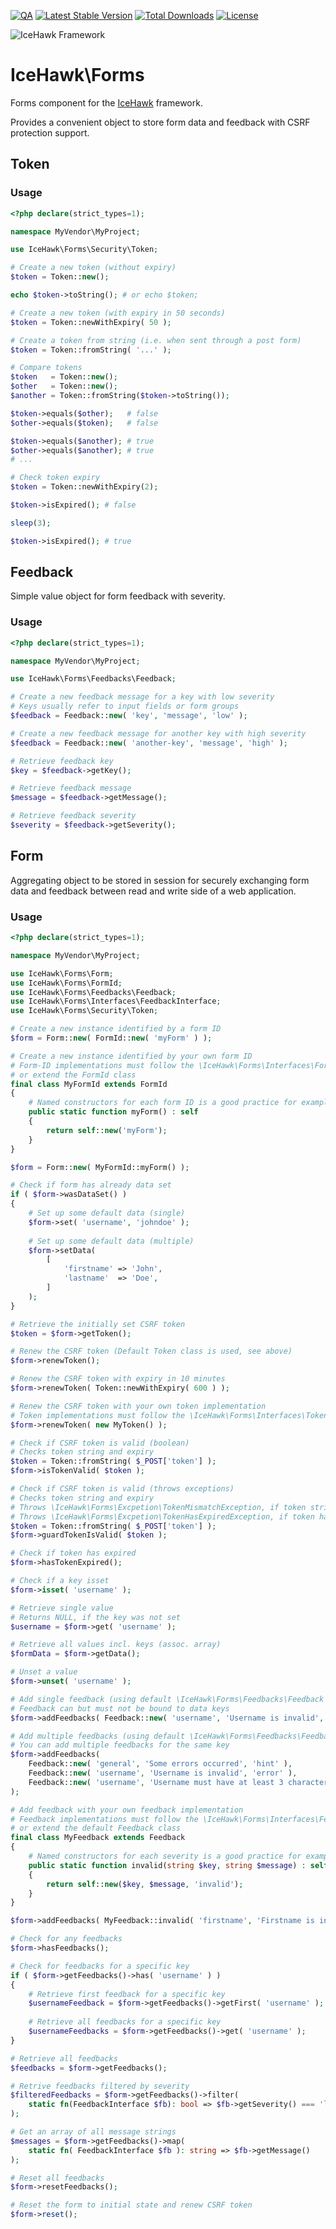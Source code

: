 [![QA](https://github.com/icehawk/forms/actions/workflows/qa.yml/badge.svg)](https://github.com/icehawk/forms/actions/workflows/qa.yml)
[![Latest Stable Version](https://poser.pugx.org/icehawk/forms/v/stable)](https://packagist.org/packages/icehawk/forms)
[![Total Downloads](https://poser.pugx.org/icehawk/forms/downloads)](https://packagist.org/packages/icehawk/forms)
[![License](https://poser.pugx.org/icehawk/forms/license)](https://packagist.org/packages/icehawk/forms)

![IceHawk Framework](https://icehawk.github.io/images/Logo-Flying-Tail-White.png)

# IceHawk\Forms

Forms component for the [IceHawk](https://github.com/icehawk/icehawk) framework.

Provides a convenient object to store form data and feedback with CSRF protection support.

## Token

### Usage

```php
<?php declare(strict_types=1);

namespace MyVendor\MyProject;

use IceHawk\Forms\Security\Token;

# Create a new token (without expiry)
$token = Token::new();

echo $token->toString(); # or echo $token;

# Create a new token (with expiry in 50 seconds)
$token = Token::newWithExpiry( 50 );

# Create a token from string (i.e. when sent through a post form)
$token = Token::fromString( '...' );

# Compare tokens
$token   = Token::new();
$other   = Token::new();
$another = Token::fromString($token->toString());

$token->equals($other);   # false
$other->equals($token);   # false

$token->equals($another); # true
$other->equals($another); # true
# ...

# Check token expiry
$token = Token::newWithExpiry(2);

$token->isExpired(); # false

sleep(3);

$token->isExpired(); # true
```

## Feedback

Simple value object for form feedback with severity.

### Usage

```php
<?php declare(strict_types=1);

namespace MyVendor\MyProject;

use IceHawk\Forms\Feedbacks\Feedback;

# Create a new feedback message for a key with low severity
# Keys usually refer to input fields or form groups
$feedback = Feedback::new( 'key', 'message', 'low' );

# Create a new feedback message for another key with high severity
$feedback = Feedback::new( 'another-key', 'message', 'high' );

# Retrieve feedback key
$key = $feedback->getKey();

# Retrieve feedback message
$message = $feedback->getMessage();

# Retrieve feedback severity
$severity = $feedback->getSeverity();
```

## Form

Aggregating object to be stored in session for securely exchanging form data and feedback between read and write side of
a web application.

### Usage

```php
<?php declare(strict_types=1);

namespace MyVendor\MyProject;

use IceHawk\Forms\Form;
use IceHawk\Forms\FormId;
use IceHawk\Forms\Feedbacks\Feedback;
use IceHawk\Forms\Interfaces\FeedbackInterface;
use IceHawk\Forms\Security\Token;

# Create a new instance identified by a form ID
$form = Form::new( FormId::new( 'myForm' ) );

# Create a new instance identified by your own form ID
# Form-ID implementations must follow the \IceHawk\Forms\Interfaces\FormIdInterface
# or extend the FormId class
final class MyFormId extends FormId
{
    # Named constructors for each form ID is a good practice for example
    public static function myForm() : self
    {
        return self::new('myForm');
    }
}

$form = Form::new( MyFormId::myForm() );

# Check if form has already data set
if ( $form->wasDataSet() )
{
    # Set up some default data (single)
    $form->set( 'username', 'johndoe' );
    
    # Set up some default data (multiple)
    $form->setData(
        [
            'firstname' => 'John',
            'lastname'  => 'Doe',
        ]
    );
}

# Retrieve the initially set CSRF token
$token = $form->getToken();

# Renew the CSRF token (Default Token class is used, see above)
$form->renewToken();

# Renew the CSRF token with expiry in 10 minutes
$form->renewToken( Token::newWithExpiry( 600 ) );

# Renew the CSRF token with your own token implementation
# Token implementations must follow the \IceHawk\Forms\Interfaces\TokenInterface
$form->renewToken( new MyToken() );

# Check if CSRF token is valid (boolean)
# Checks token string and expiry
$token = Token::fromString( $_POST['token'] );
$form->isTokenValid( $token );

# Check if CSRF token is valid (throws exceptions)
# Checks token string and expiry
# Throws \IceHawk\Forms\Excpetion\TokenMismatchException, if token string does not match
# Throws \IceHawk\Forms\Excpetion\TokenHasExpiredException, if token has expired
$token = Token::fromString( $_POST['token'] );
$form->guardTokenIsValid( $token );

# Check if token has expired
$form->hasTokenExpired();

# Check if a key isset
$form->isset( 'username' );

# Retrieve single value
# Returns NULL, if the key was not set
$username = $form->get( 'username' );

# Retrieve all values incl. keys (assoc. array)
$formData = $form->getData();

# Unset a value
$form->unset( 'username' );

# Add single feedback (using default \IceHawk\Forms\Feedbacks\Feedback class)
# Feedback can but must not be bound to data keys
$form->addFeedbacks( Feedback::new( 'username', 'Username is invalid', 'error' ) );

# Add multiple feedbacks (using default \IceHawk\Forms\Feedbacks\Feedbacks\Feedback class)
# You can add multiple feedbacks for the same key
$form->addFeedbacks(
    Feedback::new( 'general', 'Some errors occurred', 'hint' ),
    Feedback::new( 'username', 'Username is invalid', 'error' ),
    Feedback::new( 'username', 'Username must have at least 3 characters', 'hint' ),
);

# Add feedback with your own feedback implementation
# Feedback implementations must follow the \IceHawk\Forms\Interfaces\FeedbackInterface
# or extend the default Feedback class
final class MyFeedback extends Feedback
{
    # Named constructors for each severity is a good practice for example
    public static function invalid(string $key, string $message) : self
    {
        return self::new($key, $message, 'invalid');
    }
}

$form->addFeedbacks( MyFeedback::invalid( 'firstname', 'Firstname is invalid.' ) );

# Check for any feedbacks
$form->hasFeedbacks();

# Check for feedbacks for a specific key
if ( $form->getFeedbacks()->has( 'username' ) )
{
    # Retrieve first feedback for a specific key
    $usernameFeedback = $form->getFeedbacks()->getFirst( 'username' );
    
    # Retrieve all feedbacks for a specific key
    $usernameFeedbacks = $form->getFeedbacks()->get( 'username' );
}

# Retrieve all feedbacks
$feedbacks = $form->getFeedbacks();

# Retrive feedbacks filtered by severity
$filteredFeedbacks = $form->getFeedbacks()->filter(
    static fn(FeedbackInterface $fb): bool => $fb->getSeverity() === 'low'
);

# Get an array of all message strings
$messages = $form->getFeedbacks()->map(
    static fn( FeedbackInterface $fb ): string => $fb->getMessage()
);

# Reset all feedbacks
$form->resetFeedbacks();

# Reset the form to initial state and renew CSRF token
$form->reset();
```
